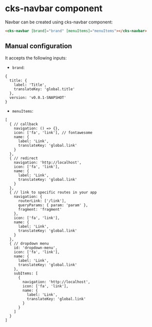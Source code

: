 # cks-navbar component

Navbar can be created using cks-navbar component:

```html
<cks-navbar [brand]="brand" [menuItems]="menuItems"></cks-navbar>
```

## Manual configuration

It accepts the following inputs:

* `brand`: 
```tsx
{
  title: {
    label: 'Title',
    translateKey: 'global.title'
  },
  version: 'v0.0.1-SNAPSHOT'
}
```
* `menuItems`: 
```tsx
[
  { // callback
    navigation: () => {},
    icon: ['fa', 'link'], // fontawesome
    name: {
      label: 'Link',
      translateKey: 'global.link'
    }
  },
  { // redirect 
    navigation: 'http://localhost',
    icon: ['fa', 'link'],
    name: {
      label: 'Link',
      translateKey: 'global.link'
    }
  },
  { // link to specific routes in your app
    navigation: { 
      routerLink: ['/link'],
      queryParams: { param: 'param' },
      fragment: 'fragment'
    },
    icon: ['fa', 'link'],
    name: {
      label: 'Link',
      translateKey: 'global.link'
    }
  },
  { // dropdown menu
    id: 'dropdown-menu',
    icon: ['fa', 'link'],
    name: {
      label: 'Link',
      translateKey: 'global.link'
    },
    subItems: [
      {
        navigation: 'http://localhost',
        icon: ['fa', 'link'],
        name: {
          label: 'Link',
          translateKey: 'global.link'
        }
      }
    ]
  }
]
```
